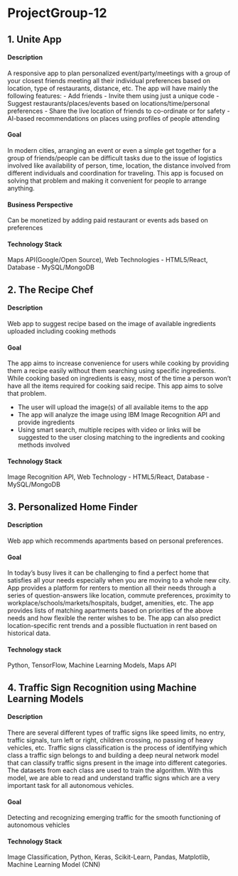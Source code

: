 # ProjectGroup-12

## 1. Unite App


#### Description
A responsive app to plan personalized event/party/meetings with a group of your closest friends meeting all their individual preferences based on location, type of restaurants, distance, etc.
The app will have mainly the following features: 
	- Add friends - Invite them using just a unique code
	- Suggest restaurants/places/events based on locations/time/personal preferences
	- Share the live location of friends to co-ordinate or for safety
	- AI-based recommendations on places using profiles of people attending
####	Goal
In modern cities, arranging an event or even a simple get together for a group of friends/people can be difficult tasks due to the issue of logistics involved like availability of person, time, location, the distance involved from different individuals and coordination for traveling. This app is focused on solving that problem and making it convenient for people to arrange anything.
#### Business Perspective
Can be monetized by adding paid restaurant or events ads based on preferences
#### Technology Stack
Maps API(Google/Open Source), Web Technologies - HTML5/React, Database - MySQL/MongoDB
 
 
 
## 2. The Recipe Chef


#### Description
Web app to suggest recipe based on the image of available ingredients uploaded including cooking methods
#### Goal
The app aims to increase convenience for users while cooking by providing them a recipe easily without them searching using specific ingredients. While cooking based on ingredients is easy, most of the time a person won’t have all the items required for cooking said recipe. This app aims to solve that problem.
- The user will upload the image(s) of all available items to the app
- The app will analyze the image using IBM Image Recognition API and provide ingredients
- Using smart search, multiple recipes with video or links will be suggested to the user closing matching to the ingredients and cooking methods involved
#### Technology Stack
Image Recognition API, Web Technology - HTML5/React, Database - MySQL/MongoDB



## 3. Personalized Home Finder


#### Description 
Web app which recommends apartments based on personal preferences.
#### Goal
In today’s busy lives it can be challenging to find a perfect home that satisfies all your needs especially when you are moving to a whole new city. App provides a platform for renters to mention all their needs through a series of question-answers like location, commute preferences, proximity to workplace/schools/markets/hospitals, budget, amenities, etc. The app provides lists of matching apartments based on priorities of the above needs and how flexible the renter wishes to be. The app can also predict location-specific rent trends and a possible fluctuation in rent based on historical data.
#### Technology stack 
Python, TensorFlow, Machine Learning Models, Maps API
 
  
 
## 4. Traffic Sign Recognition using Machine Learning Models


#### Description
There are several different types of traffic signs like speed limits, no entry, traffic signals, turn left or right, children crossing, no passing of heavy vehicles, etc. Traffic signs classification is the process of identifying which class a traffic sign belongs to and building a deep neural network model that can classify traffic signs present in the image into different categories. The datasets from each class are used to train the algorithm. With this model, we are able to read and understand traffic signs which are a very important task for all autonomous vehicles.
#### Goal
Detecting and recognizing emerging traffic for the smooth functioning of autonomous vehicles
#### Technology Stack
Image Classification, Python, Keras, Scikit-Learn, Pandas, Matplotlib, Machine Learning Model (CNN)
